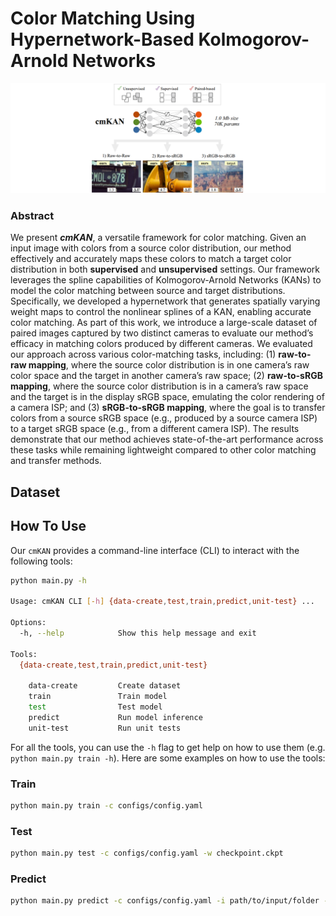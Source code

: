 # Color Matching Using Hypernetwork-Based Kolmogorov-Arnold Networks

![abstract](figures/abstract.png)

### Abstract

We present ***cmKAN***, a versatile framework for color matching. Given an input image with colors from a source color distribution, our method effectively and accurately maps these colors to match a target color distribution in both **supervised** and **unsupervised** settings. Our framework leverages the spline capabilities of Kolmogorov-Arnold Networks (KANs) to model the color matching between source and target distributions. Specifically, we developed a hypernetwork that generates spatially varying weight maps to control the nonlinear splines of a KAN, enabling accurate color matching. As part of this work, we introduce a large-scale dataset of paired images captured by two distinct cameras to evaluate our method’s efficacy in matching colors produced by different cameras. We evaluated our approach across various color-matching tasks, including: (1) **raw-to-raw mapping**, where the source color distribution is in one camera’s raw color space and the target in another camera’s raw space; (2) **raw-to-sRGB mapping**, where the source color distribution is in a camera’s raw space and the target is in the display sRGB space, emulating the color rendering of a camera ISP; and (3) **sRGB-to-sRGB mapping**, where the goal is to transfer colors from a source sRGB space (e.g., produced by a source camera ISP) to a target sRGB space (e.g., from a different camera ISP). The results demonstrate that our method achieves state-of-the-art performance across these tasks while remaining lightweight compared to other color matching and transfer methods.

## Dataset

## How To Use

Our `cmKAN` provides a command-line interface (CLI) to interact with the following tools:

```bash
python main.py -h 

Usage: cmKAN CLI [-h] {data-create,test,train,predict,unit-test} ...

Options:
  -h, --help            Show this help message and exit

Tools:
  {data-create,test,train,predict,unit-test}
    
    data-create         Create dataset
    train               Train model
    test                Test model
    predict             Run model inference
    unit-test           Run unit tests
```

For all the tools, you can use the `-h` flag to get help on how to use them (e.g. `python main.py train -h`). Here are some examples on how to use the tools:

### Train

```bash
python main.py train -c configs/config.yaml
```

### Test

```bash
python main.py test -c configs/config.yaml -w checkpoint.ckpt
```

### Predict

```bash
python main.py predict -c configs/config.yaml -i path/to/input/folder -o path/to/output/folder
```

